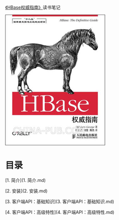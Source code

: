 [《HBase权威指南》](https://book.douban.com/subject/25784835/)读书笔记

![](img/cover.jpg)

# 目录

[1. 简介](1. 简介.md)

[2. 安装](2. 安装.md)

[3. 客户端API：基础知识](3. 客户端API：基础知识.md)

[4. 客户端API：高级特性](4. 客户端API：高级特性.md)

